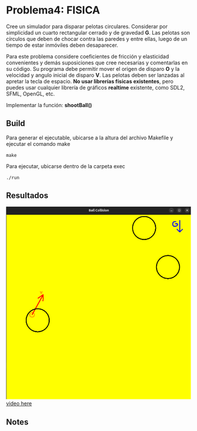 # Problema4: FISICA
Cree un simulador para disparar pelotas circulares. Considerar por simplicidad un cuarto rectangular cerrado y de gravedad **G**. Las pelotas son círculos que deben de chocar contra las paredes y entre ellas, luego de un tiempo de estar inmóviles deben desaparecer. 

Para este problema considere coeficientes de fricción y elasticidad convenientes y demás suposiciones que cree necesarias y comentarlas en su código. Su programa debe permitir mover el origen de disparo **O** y la velocidad y angulo inicial de disparo **V**. Las pelotas deben ser lanzadas al apretar la tecla de espacio. **No usar librerías físicas existentes**, pero puedes usar cualquier librería de gráficos **realtime** existente, como SDL2, SFML, OpenGL, etc.

Implementar la función: **shootBall()**
## Build
Para generar el ejecutable, ubicarse a la altura del archivo Makefile y ejecutar el comando make

    make
Para ejecutar, ubicarse dentro de la carpeta exec

    ./run

## Resultados
![Alt text](dataReadme/ballCollision.png "playing")
[video here](https://youtu.be/ZQzhhncAP_E)

## Notes
<!--- Este proyecto se realizó con openGL moderno(4.6 core-profile) usando shaders.
Para el manejo de periféricos y ventanas se uso [GLFW](https://www.glfw.org/) adicionalmente [glad](https://glad.dav1d.de/).
Para el uso de vectores y matrices homogeneas se usó [glm](https://glm.g-truc.net/0.9.8/index.html).

Renderizado: 

No se usó texturas, el laberinto, el círculo y las letras A y B son completamente generadas a partir de un array de posiciones y colores.

El renderizado del laberinto se hizo a partir de 5 tipos de piezas que con transformaciones de escalamiento, rotación y traslación forman el laberinto.

Como el laberinto y las letras A(start) y B(final) no cambian durante cada renderizado se optó por renderizarse fuera de pantalla guardandolo en un frame buffer object y usandolo como textura cuando se renderiza en pantalla. Esto elimina el trabajo repetitivo de construir el laberinto y las letras A y B cada vez que se renderice. Una vez obtenida esta información como textura se borran los VBO VAO del laberinto y de las letras. liberando asi espacio en la memoria de la GPU.
    --->